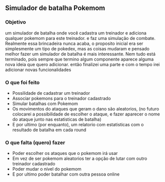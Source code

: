 ## Simulador de batalha Pokemom

### Objetivo

um simulador de batalha onde você cadastra um treinador e adiciona qualquer pokemom para este treinador. e faz uma simulação de combate. 
Realmente essa brincadeira nunca acaba, o proposito inicial era ser simplesmente um tipo de pokedex, mas as coisas mudaram e pensado melhor fazer um simulador de batalha é mais interessante. Nem tudo está terminado, pois sempre que termino algum componente aparece alguma nova ideia que quero adicionar. então finalizei uma parte e com o tempo irei adicionar novas  funcionalidades

### O que foi feito

- Possilidade de cadastrar um treinador
- Associar pokemons para o treinador cadastrado
- Simular batalhas com Pokemom
- Os movimentos do ataques que geram o dano são aleatorios, (no futuro colocarei a possibilidade de escolher o ataque, e fazer aparecer o nome do ataque junto nas estatisticas de batalha)
- E por ultimo (por enquanto), um relatorio com estatisticas com o resultado de batalha em cada round 

### O que falta (quero) fazer

- Poder escolher os ataques que o pokemom irá usar
- Em vez de ser pokemom aleatorios ter a opção de lutar com outro treinador cadastrado
- Poder mudar o nível do pokemom
- E por ultimo poder batalhar com outra pessoa online

